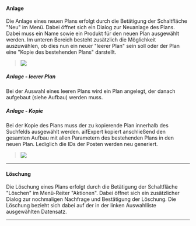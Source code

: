 #### Anlage

Die Anlage eines neuen Plans erfolgt durch die Betätigung der Schaltfläche "Neu" im Menü. Dabei öffnet sich ein Dialog zur Neuanlage des Plans. Dabei muss ein Name sowie ein Produkt für den neuen Plan ausgewählt werden. Im unteren Bereich besteht zusätzlich die Möglichkeit auszuwählen, ob dies nun ein neuer "leerer Plan" sein soll oder der Plan eine "Kopie des bestehenden Plans" darstellt. 

> ![](http://xpecto.github.io/docs/img/aifExpert/aifExpert_Liquiditaet5.png)


##### Anlage - leerer Plan

Bei der Auswahl eines leeren Plans wird ein Plan angelegt, der danach aufgebaut (siehe Aufbau) werden muss.

##### Anlage - Kopie

Bei der Kopie des Plans muss der zu kopierende Plan innerhalb des Suchfelds ausgewählt werden.
aifExpert kopiert anschließend den gesamten Aufbau mit allen Parametern des bestehenden Plans in den neuen Plan. Lediglich die IDs der Posten werden neu generiert.

> ![](http://xpecto.github.io/docs/img/aifExpert/aifExpert_Liquiditaet6.png)

--------
   
#### Löschung

Die Löschung eines Plans erfolgt durch die Betätigung der Schaltfläche "Löschen" im Menü-Reiter "Aktionen". Dabei öffnet sich ein zusätzlicher Dialog zur nochmaligen Nachfrage und Bestätigung der Löschung. Die Löschung bezieht sich dabei auf der in der linken Auswahlliste ausgewählten Datensatz. 

--------
